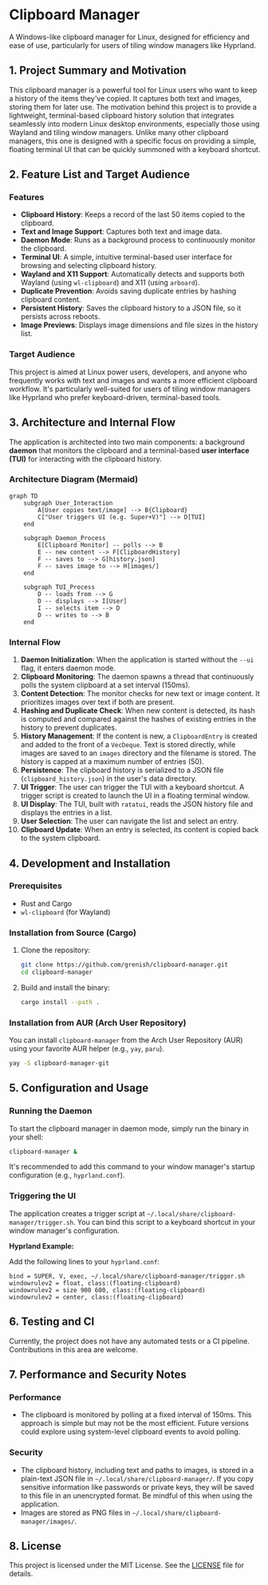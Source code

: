 # Clipboard Manager

A Windows-like clipboard manager for Linux, designed for efficiency and ease of use, particularly for users of tiling window managers like Hyprland.

## 1\. Project Summary and Motivation

This clipboard manager is a powerful tool for Linux users who want to keep a history of the items they've copied. It captures both text and images, storing them for later use. The motivation behind this project is to provide a lightweight, terminal-based clipboard history solution that integrates seamlessly into modern Linux desktop environments, especially those using Wayland and tiling window managers. Unlike many other clipboard managers, this one is designed with a specific focus on providing a simple, floating terminal UI that can be quickly summoned with a keyboard shortcut.

## 2\. Feature List and Target Audience

### Features

  * **Clipboard History**: Keeps a record of the last 50 items copied to the clipboard.
  * **Text and Image Support**: Captures both text and image data.
  * **Daemon Mode**: Runs as a background process to continuously monitor the clipboard.
  * **Terminal UI**: A simple, intuitive terminal-based user interface for browsing and selecting clipboard history.
  * **Wayland and X11 Support**: Automatically detects and supports both Wayland (using `wl-clipboard`) and X11 (using `arboard`).
  * **Duplicate Prevention**: Avoids saving duplicate entries by hashing clipboard content.
  * **Persistent History**: Saves the clipboard history to a JSON file, so it persists across reboots.
  * **Image Previews**: Displays image dimensions and file sizes in the history list.

### Target Audience

This project is aimed at Linux power users, developers, and anyone who frequently works with text and images and wants a more efficient clipboard workflow. It's particularly well-suited for users of tiling window managers like Hyprland who prefer keyboard-driven, terminal-based tools.

## 3\. Architecture and Internal Flow

The application is architected into two main components: a background **daemon** that monitors the clipboard and a terminal-based **user interface (TUI)** for interacting with the clipboard history.

### Architecture Diagram (Mermaid)

```mermaid
graph TD
    subgraph User_Interaction
        A[User copies text/image] --> B{Clipboard}
        C["User triggers UI (e.g. Super+V)"] --> D[TUI]
    end

    subgraph Daemon_Process
        E[Clipboard Monitor] -- polls --> B
        E -- new content --> F[ClipboardHistory]
        F -- saves to --> G[history.json]
        F -- saves image to --> H[images/]
    end

    subgraph TUI_Process
        D -- loads from --> G
        D -- displays --> I[User]
        I -- selects item --> D
        D -- writes to --> B
    end
```

### Internal Flow

1.  **Daemon Initialization**: When the application is started without the `--ui` flag, it enters daemon mode.
2.  **Clipboard Monitoring**: The daemon spawns a thread that continuously polls the system clipboard at a set interval (150ms).
3.  **Content Detection**: The monitor checks for new text or image content. It prioritizes images over text if both are present.
4.  **Hashing and Duplicate Check**: When new content is detected, its hash is computed and compared against the hashes of existing entries in the history to prevent duplicates.
5.  **History Management**: If the content is new, a `ClipboardEntry` is created and added to the front of a `VecDeque`. Text is stored directly, while images are saved to an `images` directory and the filename is stored. The history is capped at a maximum number of entries (50).
6.  **Persistence**: The clipboard history is serialized to a JSON file (`clipboard_history.json`) in the user's data directory.
7.  **UI Trigger**: The user can trigger the TUI with a keyboard shortcut. A trigger script is created to launch the UI in a floating terminal window.
8.  **UI Display**: The TUI, built with `ratatui`, reads the JSON history file and displays the entries in a list.
9.  **User Selection**: The user can navigate the list and select an entry.
10. **Clipboard Update**: When an entry is selected, its content is copied back to the system clipboard.

## 4\. Development and Installation

### Prerequisites

  * Rust and Cargo
  * `wl-clipboard` (for Wayland)

### Installation from Source (Cargo)

1.  Clone the repository:
    ```bash
    git clone https://github.com/grenish/clipboard-manager.git
    cd clipboard-manager
    ```
2.  Build and install the binary:
    ```bash
    cargo install --path .
    ```

### Installation from AUR (Arch User Repository)

You can install `clipboard-manager` from the Arch User Repository (AUR) using your favorite AUR helper (e.g., `yay`, `paru`).

```bash
yay -S clipboard-manager-git
```

## 5\. Configuration and Usage

### Running the Daemon

To start the clipboard manager in daemon mode, simply run the binary in your shell:

```bash
clipboard-manager &
```

It's recommended to add this command to your window manager's startup configuration (e.g., `hyprland.conf`).

### Triggering the UI

The application creates a trigger script at `~/.local/share/clipboard-manager/trigger.sh`. You can bind this script to a keyboard shortcut in your window manager's configuration.

**Hyprland Example:**

Add the following lines to your `hyprland.conf`:

```
bind = SUPER, V, exec, ~/.local/share/clipboard-manager/trigger.sh
windowrulev2 = float, class:(floating-clipboard)
windowrulev2 = size 900 600, class:(floating-clipboard)
windowrulev2 = center, class:(floating-clipboard)
```

## 6\. Testing and CI

Currently, the project does not have any automated tests or a CI pipeline. Contributions in this area are welcome.

## 7\. Performance and Security Notes

### Performance

  * The clipboard is monitored by polling at a fixed interval of 150ms. This approach is simple but may not be the most efficient. Future versions could explore using system-level clipboard events to avoid polling.

### Security

  * The clipboard history, including text and paths to images, is stored in a plain-text JSON file in `~/.local/share/clipboard-manager/`. If you copy sensitive information like passwords or private keys, they will be saved to this file in an unencrypted format. Be mindful of this when using the application.
  * Images are stored as PNG files in `~/.local/share/clipboard-manager/images/`.

## 8\. License

This project is licensed under the MIT License. See the [LICENSE](https://www.google.com/search?q=LICENSE) file for details.
